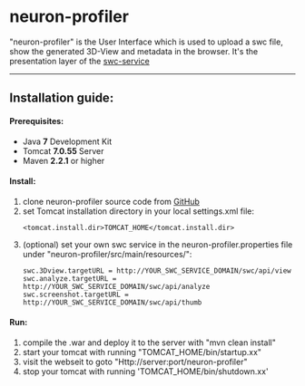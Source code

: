 neuron-profiler
===============


"neuron-profiler" is the User Interface which is used to upload a swc file, show the generated 3D-View and metadata in the browser.
It's the presentation layer of the [swc-service][1]

----------

Installation guide:
--------------------------------
#### **Prerequisites:**<br />
 - Java **7** Development Kit<br />
 - Tomcat **7.0.55** Server<br />
 - Maven **2.2.1** or higher<br />

#### **Install:**<br />
1. clone neuron-profiler source code from [GitHub][2] <br />
2. set Tomcat installation directory in your local settings.xml file:<br />
    ```
    <tomcat.install.dir>TOMCAT_HOME</tomcat.install.dir>
    ```
3. (optional) set your own swc service in the neuron-profiler.properties file under "neuron-profiler/src/main/resources/":
    ```
    swc.3Dview.targetURL = http://YOUR_SWC_SERVICE_DOMAIN/swc/api/view
    swc.analyze.targetURL = http://YOUR_SWC_SERVICE_DOMAIN/swc/api/analyze
    swc.screenshot.targetURL = http://YOUR_SWC_SERVICE_DOMAIN/swc/api/thumb
    ```

#### **Run:**<br />
1. compile the .war and deploy it to the server with "mvn clean install"<br />
2. start your tomcat with running "TOMCAT_HOME/bin/startup.xx"<br />
3. visit the webseit to goto "Http://server:port/neuron-profiler"<br />
4. stop your tomcat with running 'TOMCAT_HOME/bin/shutdown.xx'<br />
 
[1]: https://github.com/MPDL/swc-service
[2]: https://github.com/MPDL/neuron-profiler

